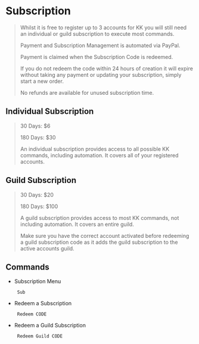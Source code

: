 # Subscription

> Whilst it is free to register up to 3 accounts for KK you will still need an individual or guild subscription to execute most commands.
> 
> Payment and Subscription Management is automated via PayPal.
> 
> Payment is claimed when the Subscription Code is redeemed.
> 
> If you do not redeem the code within 24 hours of creation it will expire without taking any payment or updating your subscription, simply start a new order.
> 
> No refunds are available for unused subscription time.


## Individual Subscription
> 30 Days: $6
> 
> 180 Days: $30
> 
> An individual subscription provides access to all possible KK commands, including automation. It covers all of your registered accounts.

## Guild Subscription
> 30 Days: $20
> 
> 180 Days: $100
> 
> A guild subscription provides access to most KK commands, not including automation. It covers an entire guild. 
> 
>Make sure you have the correct account activated before redeeming a guild subscription code as it adds the guild subscription to the active accounts guild.

## Commands
- Subscription Menu
    ```
     Sub
    ```
- Redeem a Subscription
    ```
     Redeem CODE
    ```
- Redeem a Guild Subscription
    ```
     Redeem Guild CODE
    ```
